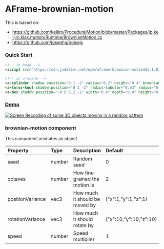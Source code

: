 # AFrame-brownian-motion

This is based on:
* https://github.com/keijiro/ProceduralMotion/blob/master/Packages/jp.keijiro.klak.motion/Runtime/BrownianMotion.cs
* https://github.com/josephg/noisejs

### Quick Start

```html
<!-- in head -->
<script src="https://cdn.jsdelivr.net/npm/aframe-brownian-motion@1.1.0/build/aframe-brownian-motion.min.js"></script>

<!-- in a-scene -->
<a-cylinder shadow position="0 1 -2" radius="0.2" height="0.4" brownian-motion="speed:0.2;"></a-cylinder>
<a-torus-knot shadow position="0 1 -2" radius-tubular="0.03" radius="0.15" height="0.4" brownian-motion="speed:0.5;positionVariance:2 2 2;rotationVariance:5 5 5;"></a-torus-knot>
<a-box shadow position="-0.5 0.2 -2" width="0.4" depth="0.4" height="0.4" brownian-motion="speed:0.9;positionVariance:2 0 2;rotationVariance:5 5 5;"></a-box>
```

### [Demo](https://ada.is/aframe-brownian-motion)
[![Screen Recording of some 3D objects moving in a random pattern](https://user-images.githubusercontent.com/4225330/179013110-9c2c8154-266f-46ce-bb0c-b0c172d09cfc.gif)
](https://ada.is/aframe-brownian-motion)

<!--DOCS-->
### brownian-motion component

This component animates an object

| Property         | Type   | Description                    | Default                |
| :--------------- | :----- | :----------------------------- | :--------------------- |
| seed             | number | Random seed                    | 0                      |
| octaves          | number | How fine grained the motion is | 2                      |
| positionVariance | vec3   | How much it should be moved by | {"x":1,"y":1,"z":1}    |
| rotationVariance | vec3   | How much it should rotate by   | {"x":10,"y":10,"z":10} |
| speed            | number | Speed multiplier               | 1                      |

<!--DOCS_END-->
